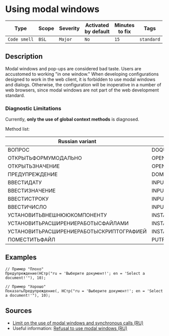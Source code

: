 # Using modal windows

Type | Scope | Severity | Activated<br>by default | Minutes<br>to fix | Tags
--- | --- | --- | --- | --- | ---
`Code smell` | `BSL` | `Major` | `No` | `15` | `standard`

<!-- Блоки выше заполняются автоматически, не трогать -->

## Description

Modal windows and pop-ups are considered bad taste. Users are accustomed to working "in one window." When developing configurations designed to work in the web client, it is forbidden to use modal windows and dialogs. Otherwise, the configuration will be inoperative in a number of web browsers, since modal windows are not part of the web development standard.

### Diagnostic Limitations

Currently, **only the use of global context methods** is diagnosed.

Method list:

Russian variant | English variant
--- | ---
ВОПРОС | DOQUERYBOX
ОТКРЫТЬФОРМУМОДАЛЬНО | OPENFORMMODAL
ОТКРЫТЬЗНАЧЕНИЕ | OPENVALUE
ПРЕДУПРЕЖДЕНИЕ | DOMESSAGEBOX
ВВЕСТИДАТУ | INPUTDATE
ВВЕСТИЗНАЧЕНИЕ | INPUTVALUE
ВВЕСТИСТРОКУ | INPUTSTRING
ВВЕСТИЧИСЛО | INPUTNUMBER
УСТАНОВИТЬВНЕШНЮЮКОМПОНЕНТУ | INSTALLADDIN
УСТАНОВИТЬРАСШИРЕНИЕРАБОТЫСФАЙЛАМИ | INSTALLFILESYSTEMEXTENSION
УСТАНОВИТЬРАСШИРЕНИЕРАБОТЫСКРИПТОГРАФИЕЙ | INSTALLCRYPTOEXTENSION
ПОМЕСТИТЬФАЙЛ | PUTFILE

## Examples

```bsl
// Пример "Плохо"
Предупреждение(НСтр("ru = 'Выберите документ!'; en = 'Select a document!'"), 10);

// Пример "Хорошо"
ПоказатьПредупреждение(, НСтр("ru = 'Выберите документ!'; en = 'Select a document!'"), 10);
```

## Sources

- [Limit on the use of modal windows and synchronous calls (RU)](https://its.1c.ru/db/v8std/content/703/hdoc/)
- Useful information: [Refusal to use modal windows (RU)](https://its.1c.ru/db/metod8dev#content:5272:hdoc)
